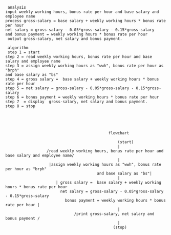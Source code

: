      analysis 
    input weekly working hours, bonus rate per hour and base salary and employee name 
    process gross-salary = base salary + weekly working hours * bonus rate per hour
    net salary = gross-salary - 0.05*gross-salary - 0.15*gross-salary
    and bonus payment = weekly working hours * bonus rate per hour
     output gross-salary, net salary and bonus payment. 

     algorithm 
     step 1 = start 
    step 2 = read weekly working hours, bonus rate per hour and base salary and employee name
    step 3 = assign weekly working hours as "wwh", bonus rate per hour as "brph"
    and base salary as "bs"
    step 4 = gross salary =  base salary + weekly working hours * bonus rate per hour
    step 5 = net salary = gross-salary - 0.05*gross-salary - 0.15*gross-salary
    step 6 = bonus payment = weekly working hours * bonus rate per hour
    step 7  = display  gross-salary, net salary and bonus payment.  
    step 8 = stop





                                                 flowchart
                                                
                                                     (start)
                                                     |
                      /read weekly working hours, bonus rate per hour and base salary and employee name/
                                                     |
                       |assign weekly working hours as "wwh", bonus rate per hour as "brph"
                                            and base salary as "bs"|
                                                     |
                          | gross salary =  base salary + weekly working hours * bonus rate per hour
                            net salary = gross-salary - 0.05*gross-salary - 0.15*gross-salary
                              bonus payment = weekly working hours * bonus rate per hour |
                                                     |
                                  /print gross-salary, net salary and bonus payment /
                                                     |
                                                   (stop) 
                                                     
